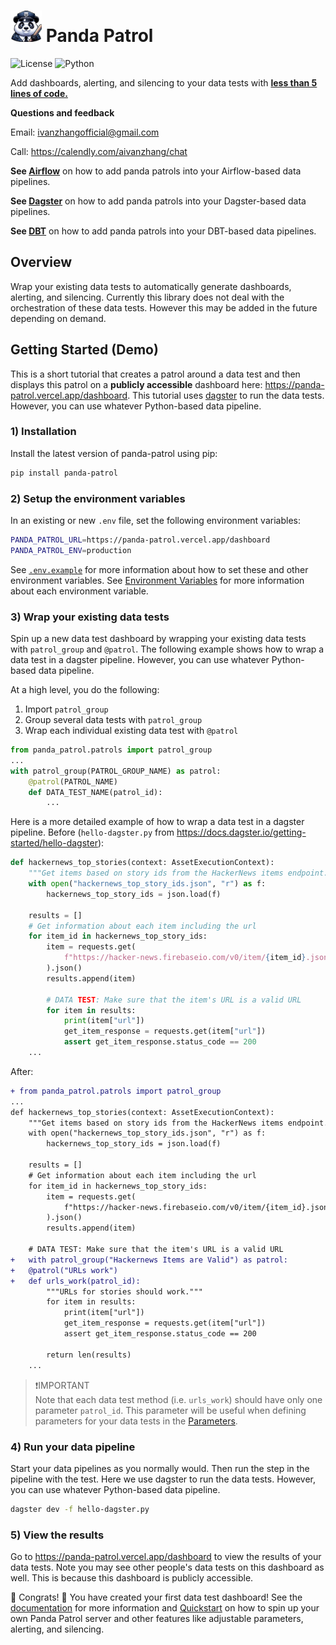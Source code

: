 # <img src="panda-patrol.png" alt="Panda Patrol" width="50"/> Panda Patrol
![License](https://img.shields.io/badge/license-MIT-blue.svg) ![Python](https://img.shields.io/badge/python-3.8-blue.svg) 

Add dashboards, alerting, and silencing to your data tests with <ins> **less than 5 lines of code.** </ins>

**Questions and feedback** 

Email: ivanzhangofficial@gmail.com

Call: https://calendly.com/aivanzhang/chat

**See [Airflow](examples/airflow#add-panda-patrols-to-your-airflow-data-tests)** on how to add panda patrols into your Airflow-based data pipelines.

**See [Dagster](examples/dagster#add-panda-patrols-to-your-dagster-data-tests)** on how to add panda patrols into your Dagster-based data pipelines.

**See [DBT](examples/dbt_pipeline#add-panda-patrols-to-your-dbt-data-tests)** on how to add panda patrols into your DBT-based data pipelines.

## Overview
Wrap your existing data tests to automatically generate dashboards, alerting, and silencing. Currently this library does not deal with the orchestration of these data tests. However this may be added in the future depending on demand.


## Getting Started (Demo)
This is a short tutorial that creates a patrol around a data test and then displays this patrol on a **publicly accessible** dashboard here: https://panda-patrol.vercel.app/dashboard. This tutorial uses [dagster](https://docs.dagster.io/) to run the data tests. However, you can use whatever Python-based data pipeline.


### 1) Installation
Install the latest version of panda-patrol using pip:
```bash
pip install panda-patrol
```
### 2) Setup the environment variables
In an existing or new `.env` file, set the following environment variables:
```bash
PANDA_PATROL_URL=https://panda-patrol.vercel.app/dashboard
PANDA_PATROL_ENV=production
```
See [`.env.example`](https://github.com/aivanzhang/panda_patrol/blob/main/.env.example) for more information about how to set these and other environment variables. See [Environment Variables](https://github.com/aivanzhang/panda_patrol/wiki/Environment-Variables) for more information about each environment variable.
### 3) Wrap your existing data tests
Spin up a new data test dashboard by wrapping your existing data tests with `patrol_group` and `@patrol`. The following example shows how to wrap a data test in a dagster pipeline. However, you can use whatever Python-based data pipeline.

At a high level, you do the following:
1. Import `patrol_group`
2. Group several data tests with `patrol_group`
3. Wrap each individual existing data test with `@patrol`
```python
from panda_patrol.patrols import patrol_group
...
with patrol_group(PATROL_GROUP_NAME) as patrol:
    @patrol(PATROL_NAME)
    def DATA_TEST_NAME(patrol_id):
        ...
```
Here is a more detailed example of how to wrap a data test in a dagster pipeline. Before (`hello-dagster.py` from https://docs.dagster.io/getting-started/hello-dagster):
```python
def hackernews_top_stories(context: AssetExecutionContext):
    """Get items based on story ids from the HackerNews items endpoint."""
    with open("hackernews_top_story_ids.json", "r") as f:
        hackernews_top_story_ids = json.load(f)

    results = []
    # Get information about each item including the url
    for item_id in hackernews_top_story_ids:
        item = requests.get(
            f"https://hacker-news.firebaseio.com/v0/item/{item_id}.json"
        ).json()
        results.append(item)

        # DATA TEST: Make sure that the item's URL is a valid URL
        for item in results:
            print(item["url"])
            get_item_response = requests.get(item["url"])
            assert get_item_response.status_code == 200
    ...
```
After:
```diff
+ from panda_patrol.patrols import patrol_group
...
def hackernews_top_stories(context: AssetExecutionContext):
    """Get items based on story ids from the HackerNews items endpoint."""
    with open("hackernews_top_story_ids.json", "r") as f:
        hackernews_top_story_ids = json.load(f)

    results = []
    # Get information about each item including the url
    for item_id in hackernews_top_story_ids:
        item = requests.get(
            f"https://hacker-news.firebaseio.com/v0/item/{item_id}.json"
        ).json()
        results.append(item)

    # DATA TEST: Make sure that the item's URL is a valid URL
+   with patrol_group("Hackernews Items are Valid") as patrol:
+	@patrol("URLs work")
+	def urls_work(patrol_id):
		"""URLs for stories should work."""
		for item in results:
			print(item["url"])
			get_item_response = requests.get(item["url"])
			assert get_item_response.status_code == 200
		
		return len(results)
    ...
```
>❗IMPORTANT\
> Note that each data test method (i.e. `urls_work`) should have only one parameter `patrol_id`. This parameter will be useful when defining parameters for your data tests in the [Parameters](https://github.com/aivanzhang/panda_patrol/wiki/Parameters).

### 4) Run your data pipeline
Start your data pipelines as you normally would. Then run the step in the pipeline with the test. Here we use dagster to run the data tests. However, you can use whatever Python-based data pipeline.
```bash
dagster dev -f hello-dagster.py
```

### 5) View the results
Go to https://panda-patrol.vercel.app/dashboard to view the results of your data tests. Note you may see other people's data tests on this dashboard as well. This is because this dashboard is publicly accessible.

:tada: Congrats! :tada: You have created your first data test dashboard! See the [documentation](https://github.com/aivanzhang/panda_patrol/wiki) for more information and [Quickstart](https://github.com/aivanzhang/panda_patrol/wiki/Quickstart) on how to spin up your own Panda Patrol server and other features like adjustable parameters, alerting, and silencing.

